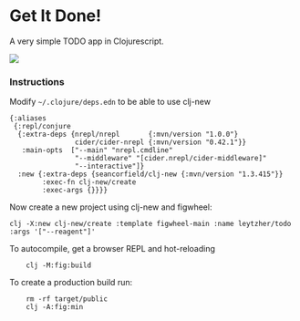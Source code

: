 # Get It Done!

A very simple TODO app in Clojurescript.

![](getidone.png)




### Instructions 

Modify `~/.clojure/deps.edn` to be able to use clj-new
```
{:aliases
 {:repl/conjure
  {:extra-deps {nrepl/nrepl       {:mvn/version "1.0.0"}
                cider/cider-nrepl {:mvn/version "0.42.1"}}
   :main-opts  ["--main" "nrepl.cmdline"
                "--middleware" "[cider.nrepl/cider-middleware]"
                "--interactive"]}
  :new {:extra-deps {seancorfield/clj-new {:mvn/version "1.3.415"}}
        :exec-fn clj-new/create
        :exec-args {}}}}
```

Now create a new project using clj-new and figwheel:

```
clj -X:new clj-new/create :template figwheel-main :name leytzher/todo :args '["--reagent"]'
```

To autocompile, get a browser REPL and hot-reloading
```
    clj -M:fig:build
```


To create a production build run:
```
	rm -rf target/public
	clj -A:fig:min
```
